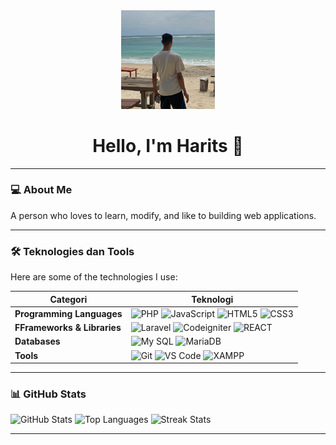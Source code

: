 <div align="center">
  <img src="circle.png" width="150px" alt="Avatar saya" />
  <h1>Hello, I'm Harits 👋</h1>
</div>

---

### 💻 About Me

A person who loves to learn, modify, and like to building web applications.

---

### 🛠️ Teknologies dan Tools

Here are some of the technologies I use:

| Categori | Teknologi |
| --- | --- |
| **Programming Languages** | ![PHP](https://img.shields.io/badge/PHP-777BB4?style=for-the-badge&logo=php&logoColor=white) ![JavaScript](https://img.shields.io/badge/JavaScript-323330?style=for-the-badge&logo=javascript&logoColor=F7DF1E) ![HTML5](https://img.shields.io/badge/HTML5-E34F26?style=for-the-badge&logo=html5&logoColor=white) ![CSS3](https://img.shields.io/badge/CSS3-1572B6?style=for-the-badge&logo=css3&logoColor=white) |
| **FFrameworks & Libraries** | ![Laravel](https://img.shields.io/badge/Laravel-FF2D20?style=for-the-badge&logo=laravel&logoColor=white) ![Codeigniter](https://img.shields.io/badge/Codeigniter-EF4223?style=for-the-badge&logo=codeigniter&logoColor=white) ![REACT](https://img.shields.io/badge/React-20232A?style=for-the-badge&logo=react&logoColor=61DAFB) |
| **Databases** | ![My SQL](https://img.shields.io/badge/MySQL-005C84?style=for-the-badge&logo=mysql&logoColor=white) ![MariaDB](https://img.shields.io/badge/MariaDB-003545?style=for-the-badge&logo=mariadb&logoColor=white) |
| **Tools** | ![Git](https://img.shields.io/badge/GIT-E44C30?style=for-the-badge&logo=git&logoColor=white) ![VS Code](https://img.shields.io/badge/VSCode-0078D4?style=for-the-badge&logo=visual%20studio%20code&logoColor=white) ![XAMPP](https://img.shields.io/badge/Xampp-F37623?style=for-the-badge&logo=xampp&logoColor=white) |

---

### 📊 GitHub Stats

![GitHub Stats](https://github-readme-stats.vercel.app/api?username=haritqq&show_icons=true&theme=onedark&hide_title=true)
![Top Languages](https://github-readme-stats.vercel.app/api/top-langs/?username=haritqq&layout=compact&theme=onedark&hide_title=true)
![Streak Stats](https://github-readme-streak-stats.herokuapp.com/?user=haritqq&theme=onedark)

---

<!-- 
### 🌐 Connect with Me

[![LinkedIn](https://img.shields.io/badge/-LinkedIn-0077B5?style=for-the-badge&logo=linkedin&logoColor=white)](https://linkedin.com/in/YOUR_LINKEDIN_USERNAME)
[![Twitter](https://img.shields.io/badge/-Twitter-1DA1F2?style=for-the-badge&logo=twitter&logoColor=white)](https://twitter.com/YOUR_TWITTER_USERNAME)
[![Website](https://img.shields.io/badge/-Website-informational?style=for-the-badge&logo=About.me&logoColor=white)](https://yourwebsite.com)

--- -->


<!-- ## Hi there 👋 -->

<!--
**haritqq/haritqq** is a ✨ _special_ ✨ repository because its `README.md` (this file) appears on your GitHub profile.

Here are some ideas to get you started:

- 🔭 I’m currently working on ...
- 🌱 I’m currently learning ...
- 👯 I’m looking to collaborate on ...
- 🤔 I’m looking for help with ...
- 💬 Ask me about ...
- 📫 How to reach me: ...
- 😄 Pronouns: ...
- ⚡ Fun fact: ...
-->
